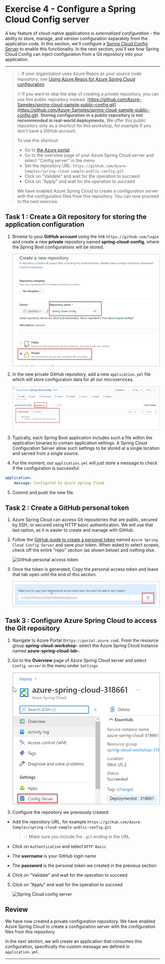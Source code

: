 # Exercise 4 - Configure a Spring Cloud Config server

A key feature of cloud-native applications is *externalized configuration* - the ability to store, manage, and version configuration separately from the application code. In this section, we'll configure a [Spring Cloud Config Server](https://cloud.spring.io/spring-cloud-config) to enable this functionality. In the next section, you'll see how Spring Cloud Config can inject configuration from a Git repository into your application.

---

> 💡 If your organization uses Azure Repos as your source code repository, see [Using Azure Repos for Azure Spring Cloud configuration](AzureReposForConfig.md)

> ⏱ If you want to skip the step of creating a private repository, you can use this public repository instead: [https://github.com/Azure-Samples/spring-cloud-sample-public-config.git](https://github.com/Azure-Samples/spring-cloud-sample-public-config.git). __Storing configuration in a public repository is not recommended in real-world deployments.__ We offer this public repository only as a shortcut for this workshop, for example if you don't have a GitHub account. 
>
> To use this shortcut:
>  - Go to [the Azure portal](https://portal.azure.com/?WT.mc_id=azurespringcloud-github-judubois).
>  - Go to the overview page of your Azure Spring Cloud server and select "Config server" in the menu
>  - Set the repository URL: `https://github.com/Azure-Samples/spring-cloud-sample-public-config.git`
>  - Click on "Validate" and wait for the operation to succeed
>  - Click on "Apply" and wait for the operation to succeed
>  
>  We have enabled Azure Spring Cloud to create a configuration server with the configuration files from this repository. You can now proceed to the next exercise.

## Task 1 : Create a Git repository for storing the application configuration

1. Browse to your **GitHub account** using the link `https://github.com/login` and create a new **private** repository named **spring-cloud-config**, where the Spring Boot configurations will be stored.

   ![Add a repository](media/create-a-repo.png)

2. In the new private GitHub repository, add a new `application.yml` file which will store configuration data for all our microservices.

   ![Application](media/application-yml.png)

3. Typically, each Spring Boot application includes such a file within the application binaries to contain application settings. A Spring Cloud Configuration Server allow such settings to be stored at a single location and served from a single source.

4. For the moment, our `application.yml` will just store a message to check if the configuration is successful:

```yaml
application:
    message: Configured by Azure Spring Cloud
```

5. Commit and push the new file.

## Task 2 : Create a GitHub personal token

1. Azure Spring Cloud can access Git repositories that are public, secured by SSH, or secured using HTTP basic authentication. We will use that last option, as it is easier to create and manage with GitHub.

2. Follow the [GitHub guide to create a personal token](https://help.github.com/en/articles/creating-a-personal-access-token-for-the-command-line) named `Azure Spring Cloud Config Server` and save your token. When asked to select scopes, check off the entire "repo" section (as shown below) and nothing else.

   ![GitHub personal access token](media/01-github-personal-access-token.png)

3. Once the token is generated, Copy the personal access token and leave that tab open until the end of this section.

   ![Personal access token copy](media/access-token-copy.png)

## Task 3 : Configure Azure Spring Cloud to access the Git repository

1. Navigate to Azure Portal (```https://portal.azure.com```). From the resource group **spring-cloud-workshop-<inject key="DeploymentID" enableCopy="false"/>** select the Azure Spring Cloud Instance named **azure-spring-cloud-lab-<inject key="DeploymentID" enableCopy="false"/>**.

2. Go to the **Overview** page of Azure Spring Cloud server and select `Config server` in the menu under `Settings`

   ![Config server](media/config-server.png)

3. Configure the repository we previously created:

  - Add the repository URL, for example `https://github.com/Azure-Samples/spring-cloud-sample-public-config.git`

     >💡 Make sure you include the `.git` ending in the URL.

  - Click on `Authentication` and select `HTTP Basic`

  - The __username__ is your GitHub login name
 
  - The __password__ is the personal token we created in the previous section

4. Click on "Validate" and wait for the operation to succeed  

5. Click on "Apply" and wait for the operation to succeed

   ![Spring Cloud config server](media/02-config-server.png)

## Review

We have now created a private configuration repository. We have enabled Azure Spring Cloud to create a configuration server with the configuration files from this repository.

In the next section, we will create an application that consumes this configuration, specifically the custom message we defined in `application.yml`.

---

